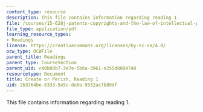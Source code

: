 ```yaml
---
content_type: resource
description: This file contains information regarding reading 1.
file: /courses/15-628j-patents-copyrights-and-the-law-of-intellectual-property-spring-2013/2b3764be83335e5cde0a9332ac7b89df_MIT15_628JS13_read01.pdf
file_type: application/pdf
learning_resource_types:
- Readings
license: https://creativecommons.org/licenses/by-nc-sa/4.0/
ocw_type: OCWFile
parent_title: Readings
parent_type: CourseSection
parent_uid: c40b08b7-3e7e-5b6a-3961-e255d8084748
resourcetype: Document
title: Create or Perish, Reading 1
uid: 2b3764be-8333-5e5c-de0a-9332ac7b89df
---
```

This file contains information regarding reading 1.